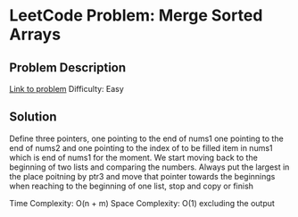 # LeetCode Problem: Merge Sorted Arrays

## Problem Description
[Link to problem](https://leetcode.com/problems/merge-sorted-array/description//)
Difficulty: Easy

## Solution

Define three pointers, one pointing to the end of nums1
one pointing to the end of nums2 and one pointing to the index of 
to be filled item in nums1 which is end of nums1 for the moment. We start
moving back to the beginning of two lists and comparing the numbers. Always put the
largest in the place poitning by ptr3 and move that pointer towards the beginnings
when reaching to the beginning of one list, stop and copy or finish

Time Complexity: O(n + m)
Space Complexity: O(1) excluding the output